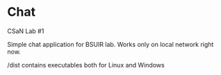 # Chat
CSaN Lab #1

Simple chat application for BSUIR lab. 
Works only on local network right now.

/dist contains executables both for Linux and Windows
